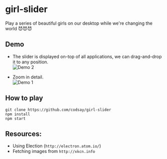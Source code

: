 # girl-slider
Play a series of beautiful girls on our desktop while we're changing the world :smiling_imp::smiling_imp::smiling_imp:

## Demo
- The slider is displayed on-top of all applications, we can drag-and-drop it to any position.<br/>
![Demo 2](https://1r2weg.dm2301.livefilestore.com/y3mDw8xX775BxLOQoc1t9jHK4tvQjMh7rg_g6FbYn8dv3XsDWIqlF52kJY6I2xualchJrIOi2a0lT8Tx6wL4UfeHkXJDxNKzn-1EWD_RZ5nUMpryhq5a5XjytzjDnarJiNO5WuAJy6e9cWlfXaaPUCBxA8Mpmglhh2w4aZ_oy6BjDg?width=558&height=315&cropmode=none)

- Zoom in detail.<br/>
![Demo 1](https://1r2xeg.dm2301.livefilestore.com/y3m2kDogowvb50vxRZb_yWDkjDNICst0p49piakdx9XCF0vzPtpGyi_KyLBL5OAs2Y3RoLqIJrzLxdcK20tW4JS5DEEvrHwVsXFiP0Zud0v_P7KhGHU1C5SBCv9Vfc8eSOGXH3vUZ7QfnVceFHlFzq_lL3__5KH4qpY5kWqEoENWaY?width=449&height=276&cropmode=none)

## How to play
```
git clone https://github.com/codsay/girl-slider
npm install
npm start
```

## Resources:
- Using Election (`http://electron.atom.io/`)
- Fetching images from `http://xkcn.info`
